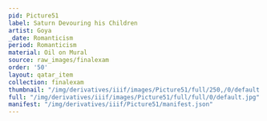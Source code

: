 ```yaml
---
pid: Picture51
label: Saturn Devouring his Children
artist: Goya
_date: Romanticism
period: Romanticism
material: Oil on Mural
source: raw_images/finalexam
order: '50'
layout: qatar_item
collection: finalexam
thumbnail: "/img/derivatives/iiif/images/Picture51/full/250,/0/default.jpg"
full: "/img/derivatives/iiif/images/Picture51/full/full/0/default.jpg"
manifest: "/img/derivatives/iiif/Picture51/manifest.json"
---
```

